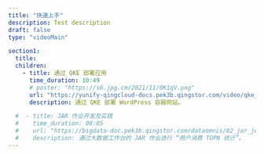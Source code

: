 ```yaml
---
title: "快速上手"
description: Test description
draft: false
type: "videoMain"

section1:
  title: 
  children:
    - title: 通过 QKE 部署应用
      time_duration: 10:49
      # poster: "https://s6.jpg.cm/2021/11/0K1qV.png"
      url: "https://yunify-qingcloud-docs.pek3b.qingstor.com/video/qke_qs_01_deploy_wordpress.mp4"
      description: 通过 QKE 部署 WordPress 容器网站。

  #  - title: JAR 作业开发及实践
  #    time_duration: 08:05
  #    url: "https://bigdata-doc.pek3b.qingstor.com/dataomnis/02_jar_job.mp4"
  #    description: 通过大数据工作台的 JAR 作业进行 “用户消费 TOPN 统计”。
---
```


<!-- section2: -->
<!--  title: 功能介绍 -->
<!--  children: -->
<!--    - title: 创建计算集群 -->
<!--      time_duration: 05:11 -->
<!--      url: "https://bbs-video.huaweicloud.com/video/media/20191231/20191231144941_91426/开启企业主机安全服务.mp4" -->
<!--      description: 本视频为您介绍计算集群的概念、用途，以及如何创建计算集群。 -->

<!-- type: "videoMain" 这个参数表明这是一个产品视频页面 -->
<!-- section1 为第一个版块 主标题 副标题 video  video_img为视频图片  -->
<!-- title 为主标题  time_duration 为时长 , url 为视频地址,  description为视频描述 -->
<!--- poster 如果缺失， 是启用项目默认背景，  ， 设值的话, 则变更成改设置的图片-->